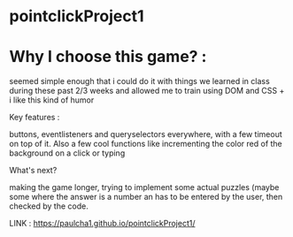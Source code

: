 # pointclickProject1

<h1>Why I choose this game? :</h1>

seemed simple enough that i could do it with things we learned in class during these past 2/3 weeks and allowed me to train using DOM and CSS + i like this kind of humor

Key features :

buttons, eventlisteners and queryselectors everywhere, with a few timeout on top of it. Also a few cool functions like incrementing the color red of the background on a click or typing

What's next?

making the game longer, trying to implement some actual puzzles (maybe some where the answer is a number an has to be entered by the user, then checked by the code.

LINK : https://paulcha1.github.io/pointclickProject1/
